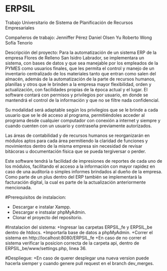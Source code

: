 # ERPSIL
Trabajo Universitario de Sistema de Planificación de Recursos Empresariales

Compañeros de trabajo:
Jenniffer Pérez
Daniel Olsen Yu
Roberto Wong
Sofía Tenorio

Descripción del proyecto:
Para la automatización de un sistema ERP de la empresa Flores de Relleno San Isidro Labrador, se implementara un sistema, con bases de datos y que sea manejable por los empleados de la PYMES como usuarios finales, que les permita el control y manejo de un inventario centralizado de los materiales tanto que entran como salen del almacén, además de la automatización de la parte de recursos humanos, planillas y otros que le brinden a la empresa mayor flexibilidad, orden y actualización, con facilidades propias de la época actual y el lugar.
El software contará con permisos y privilegios por usuario, en donde se mantendrá el control de la información y que no se filtre nada confidencial.
  
Su modalidad será adaptable según los privilegios que se le brinde a cada usuario que se le dé acceso al programa, permitiéndoles acceder al programa desde cualquier computador con conexión a internet y siempre y cuando cuenten con un usuario y contraseña previamente autorizados.	
  
Las áreas de contabilidad y de recursos humanos se reorganizarán en módulos aptos para cada área permitiendo la claridad de funciones y movimientos dentro de la misma empresa sin necesidad de revisar bitácoras u documentación física que se pueda tergiversar o perder.
  
Este software tendrá la facilidad de impresiones de reportes de cada uno de los módulos, facilitando el acceso a la información con mayor rapidez en caso de una auditoría o simples informes brindados al dueño de la empresa.
Como parte de un plus dentro del ERP también se implementará la facturación digital, la cual es parte de la actualización anteriormente mencionada.

#Prerequisitos de instalacion: 
+ Descargar e instalar Xampp.
+ Descargar e instsalar phpMyAdmin.
+ Clonar el proyecto del repositorio.

#Instalacion del sistema:
+Ingresar las carpetas ERPSIL_fe y ERPSIL_be dentro de htdocs.
+Importarla base de datos a phpMyAdmin.
+Correr el sistema en http://localhost:8080/ERPSIL_fe
+En caso de no correr el sistema verificar la posicion correcta de la carpeta api, dentro de ERPSIL_be/www/settings.php, linea 36.

#Despliegue:
+En caso de querer desplegar una nueva version puede hacerla siemper y cuando genere pull request en el branch dev_merges.
